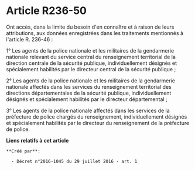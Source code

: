 # Article R236-50

Ont accès, dans la limite du besoin d'en connaître et à raison de leurs attributions, aux données enregistrées dans les
traitements mentionnés à l'article R. 236-46 : 

1° Les agents de la police nationale et les militaires de la gendarmerie nationale relevant du service central du
renseignement territorial de la direction centrale de la sécurité publique, individuellement désignés et spécialement
habilités par le directeur central de la sécurité publique ; 

2° Les agents de la police nationale et les militaires de la gendarmerie nationale affectés dans les services du
renseignement territorial des directions départementales de la sécurité publique, individuellement désignés et spécialement
habilités par le directeur départemental ; 

3° Les agents de la police nationale affectés dans les services de la préfecture de police chargés du renseignement,
individuellement désignés et spécialement habilités par le directeur du renseignement de la préfecture de police.

**Liens relatifs à cet article**

	**Créé par**:

	  - Décret n°2016-1045 du 29 juillet 2016 - art. 1
